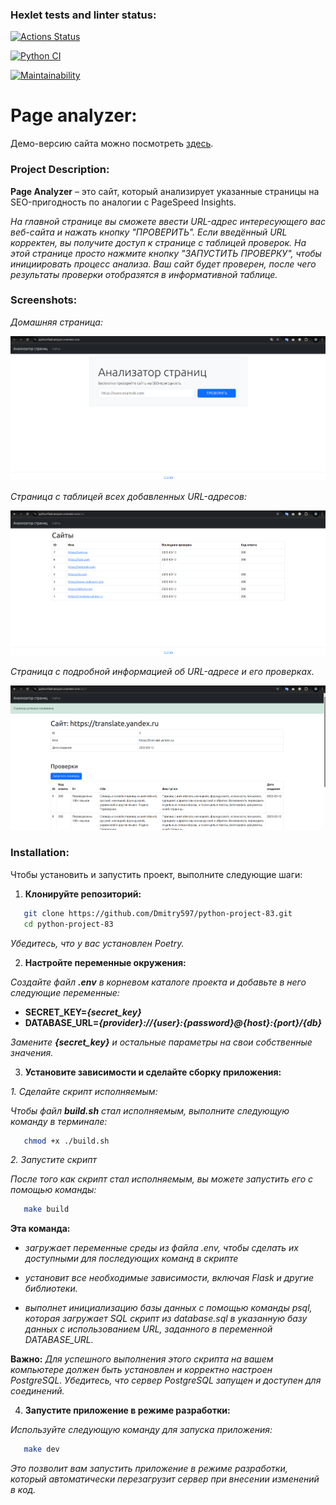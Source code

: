 ### Hexlet tests and linter status:
[![Actions Status](https://github.com/Dmitry597/python-project-83/actions/workflows/hexlet-check.yml/badge.svg)](https://github.com/Dmitry597/python-project-83/actions)

[![Python CI](https://github.com/Dmitry597/python-project-83/actions/workflows/run-flake8.yml/badge.svg)](https://github.com/Dmitry597/python-project-83/actions/workflows/run-flake8.yml)

[![Maintainability](https://api.codeclimate.com/v1/badges/4de9abb7216c54092111/maintainability)](https://codeclimate.com/github/Dmitry597/python-project-83/maintainability)

# Page analyzer:
Демо-версию сайта можно посмотреть [здесь](https://python-flask-analyzer.onrender.com).

### Project Description:

**Page Analyzer** – это сайт, который анализирует указанные страницы на SEO-пригодность по аналогии с PageSpeed Insights.

*На главной странице вы сможете ввести URL-адрес интересующего вас веб-сайта и нажать кнопку "ПРОВЕРИТЬ". Если введённый URL корректен, вы получите доступ к странице с таблицей проверок. На этой странице просто нажмите кнопку "ЗАПУСТИТЬ ПРОВЕРКУ", чтобы инициировать процесс анализа. Ваш сайт будет проверен, после чего результаты проверки отобразятся в информативной таблице.*


### Screenshots:

*Домашняя страница:*

![home](https://github.com/Dmitry597/python-project-83/blob/main/assets/photos_for_redmi/home.png) 

*Страница с таблицей всех добавленных URL-адресов:*
  
![all_urls](https://github.com/Dmitry597/python-project-83/blob/main/assets/photos_for_redmi/all_urls.png)  

*Страница с подробной информацией об URL-адресе и его проверках.*
  
![url_detail](https://github.com/Dmitry597/python-project-83/blob/main/assets/photos_for_redmi/url_detail.png)  


### Installation:

Чтобы установить и запустить проект, выполните следующие шаги:

1. **Клонируйте репозиторий:**
```bash
   git clone https://github.com/Dmitry597/python-project-83.git
   cd python-project-83
```

*Убедитесь, что у вас установлен Poetry.*

2. **Настройте переменные окружения:**

*Создайте файл **.env** в корневом каталоге проекта и добавьте в него следующие переменные:*

   - **SECRET_KEY=*{secret_key}***
   - **DATABASE_URL=*{provider}://{user}:{password}@{host}:{port}/{db}***

*Замените **{secret_key}** и остальные параметры на свои собственные значения.*

3. **Установите зависимости и сделайте сборку приложения:**

*1. Сделайте скрипт исполняемым:*

*Чтобы файл **build.sh** стал исполняемым, выполните следующую команду в терминале:*

```bash
   chmod +x ./build.sh
```

*2. Запустите скрипт* 

*После того как скрипт стал исполняемым, вы можете запустить его с помощью команды:*

```bash
   make build
```
**Эта команда:**

- *загружает переменные среды из файла .env, чтобы сделать их доступными для последующих команд в скрипте*

- *установит все необходимые зависимости, включая Flask и другие библиотеки.*

- *выполнет инициализацию базы данных с помощью команды psql, которая загружает SQL скрипт из database.sql в указанную базу данных с использованием URL, заданного в переменной DATABASE_URL.*


**Важно:** *Для успешного выполнения этого скрипта на вашем компьютере должен быть установлен и корректно настроен PostgreSQL. Убедитесь, что сервер PostgreSQL запущен и доступен для соединений.*


4. **Запустите приложение в режиме разработки:**

*Используйте следующую команду для запуска приложения:*
```bash
   make dev
```
*Это позволит вам запустить приложение в режиме разработки, который автоматически перезагрузит сервер при внесении изменений в код.*




